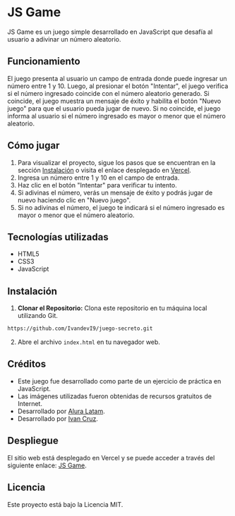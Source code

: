 # JS Game

JS Game es un juego simple desarrollado en JavaScript que desafía al usuario a adivinar un número aleatorio.

## Funcionamiento

El juego presenta al usuario un campo de entrada donde puede ingresar un número entre 1 y 10. Luego, al presionar el botón "Intentar", el juego verifica si el número ingresado coincide con el número aleatorio generado. Si coincide, el juego muestra un mensaje de éxito y habilita el botón "Nuevo juego" para que el usuario pueda jugar de nuevo. Si no coincide, el juego informa al usuario si el número ingresado es mayor o menor que el número aleatorio.

## Cómo jugar

1. Para visualizar el proyecto, sigue los pasos que se encuentran en la sección [Instalación](#instalación) o visita el enlace desplegado en [Vercel](https://juego-secreto-liart.vercel.app/).
2. Ingresa un número entre 1 y 10 en el campo de entrada.
3. Haz clic en el botón "Intentar" para verificar tu intento.
4. Si adivinas el número, verás un mensaje de éxito y podrás jugar de nuevo haciendo clic en "Nuevo juego".
5. Si no adivinas el número, el juego te indicará si el número ingresado es mayor o menor que el número aleatorio.

## Tecnologías utilizadas

- HTML5
- CSS3
- JavaScript

## Instalación

1. **Clonar el Repositorio:** Clona este repositorio en tu máquina local utilizando Git.
```bash
https://github.com/IvandevI9/juego-secreto.git
```
2. Abre el archivo `index.html` en tu navegador web.

## Créditos

- Este juego fue desarrollado como parte de un ejercicio de práctica en JavaScript.
- Las imágenes utilizadas fueron obtenidas de recursos gratuitos de Internet.
- Desarrollado por [Alura Latam](https://www.linkedin.com/company/alura-latam/).
- Desarrollado por [Ivan Cruz](https://www.linkedin.com/in/ivan-cruz-1906mx/).

## Despliegue

El sitio web está desplegado en Vercel y se puede acceder a través del siguiente enlace: [JS Game](https://juego-secreto-liart.vercel.app/).


## Licencia

Este proyecto está bajo la Licencia MIT.

